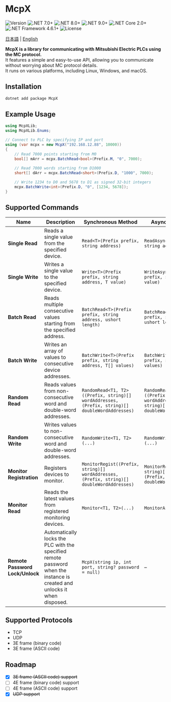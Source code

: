 <h1>McpX</h1>
<p>
  <img alt="Version" src="https://img.shields.io/badge/version-0.2.0-blue" />
  <img alt=".NET 7.0+" src="https://img.shields.io/badge/.NET-7.0+-blueviolet" />
  <img alt=".NET 8.0+" src="https://img.shields.io/badge/.NET-8.0+-purple" />
  <img alt=".NET 9.0+" src="https://img.shields.io/badge/.NET-9.0+-indigo" />
  <img alt=".NET Core 2.0+" src="https://img.shields.io/badge/.NET_Core-2.0+-darkgreen" />
  <img alt=".NET Framework 4.6.1+" src="https://img.shields.io/badge/.NET_Framework-4.6.1+-teal?logo=windows" />
  <img alt="License" src="https://img.shields.io/badge/license-MIT-brightgreen.svg" />
</p>

<p>
  <a href="README_JA.md">日本語</a> | <a href="README.md">English</a>
</p>

**McpX is a library for communicating with Mitsubishi Electric PLCs using the MC protocol.**  
It features a simple and easy-to-use API, allowing you to communicate without worrying about MC protocol details.  
It runs on various platforms, including Linux, Windows, and macOS.

## Installation
```sh
dotnet add package McpX
```

## Example Usage
```csharp
using McpXLib;
using McpXLib.Enums;

// Connect to PLC by specifying IP and port
using (var mcpx = new McpX("192.168.12.88", 10000))
{
    // Read 7000 points starting from M0
    bool[] mArr = mcpx.BatchRead<bool>(Prefix.M, "0", 7000);
    
    // Read 7000 words starting from D1000
    short[] dArr = mcpx.BatchRead<short>(Prefix.D, "1000", 7000);

    // Write 1234 to D0 and 5678 to D1 as signed 32-bit integers
    mcpx.BatchWrite<int>(Prefix.D, "0", [1234, 5678]);
}
```

## Supported Commands

| Name                         | Description                                                            | Synchronous Method                                      | Asynchronous Method                                              |
|------------------------------|------------------------------------------------------------------------|---------------------------------------------------------|------------------------------------------------------------------|
| **Single Read**              | Reads a single value from the specified device.                        | `Read<T>(Prefix prefix, string address)`                | `ReadAsync<T>(Prefix prefix, string address)`                   |
| **Single Write**             | Writes a single value to the specified device.                         | `Write<T>(Prefix prefix, string address, T value)`     | `WriteAsync<T>(Prefix prefix, string address, T value)`         |
| **Batch Read**               | Reads multiple consecutive values starting from the specified address. | `BatchRead<T>(Prefix prefix, string address, ushort length)` | `BatchReadAsync<T>(Prefix prefix, string address, ushort length)` |
| **Batch Write**              | Writes an array of values to consecutive device addresses.             | `BatchWrite<T>(Prefix prefix, string address, T[] values)`   | `BatchWriteAsync<T>(Prefix prefix, string address, T[] values)` |
| **Random Read**              | Reads values from non-consecutive word and double-word addresses.     | `RandomRead<T1, T2>((Prefix, string)[] wordAddresses, (Prefix, string)[] doubleWordAddresses)` | `RandomReadAsync<T1, T2>((Prefix, string)[] wordAddresses, (Prefix, string)[] doubleWordAddresses)` |
| **Random Write**             | Writes values to non-consecutive word and double-word addresses.      | `RandomWrite<T1, T2>(...)`                              | `RandomWriteAsync<T1, T2>(...)`                                 |
| **Monitor Registration**     | Registers devices to monitor.                                          | `MonitorRegist((Prefix, string)[] wordAddresses, (Prefix, string)[] doubleWordAddresses)` | `MonitorRegistAsync((Prefix, string)[] wordAddresses, (Prefix, string)[] doubleWordAddresses)` |
| **Monitor Read**             | Reads the latest values from registered monitoring devices.            | `Monitor<T1, T2>(...)`                                  | `MonitorAsync<T1, T2>(...)`                                     |
| **Remote Password Lock/Unlock** | Automatically locks the PLC with the specified remote password when the instance is created and unlocks it when disposed. | `McpX(string ip, int port, string? password = null)`   | –                                                                |

## Supported Protocols
- TCP
- UDP
- 3E frame (binary code)
- 3E frame (ASCII code)

## Roadmap
- [x] ~~3E frame (ASCII code) support~~
- [ ] 4E frame (binary code) support
- [ ] 4E frame (ASCII code) support
- [x] ~~UDP support~~
